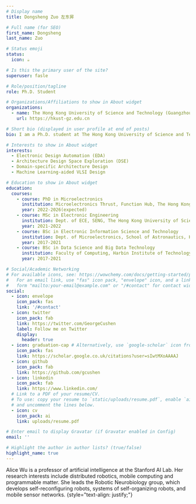 ```yaml
---
# Display name
title: Dongsheng Zuo 左东昇

# Full name (for SEO)
first_name: Dongsheng
last_name: Zuo

# Status emoji
status:
  icon: ☕️

# Is this the primary user of the site?
superuser: fasle

# Role/position/tagline
role: Ph.D. Student

# Organizations/Affiliations to show in About widget
organizations:
  - name: The Hong Kong University of Science and Technology (Guangzhou)
    url: https://hkust-gz.edu.cn

# Short bio (displayed in user profile at end of posts)
bio: I am a Ph.D. student at The Hong Kong University of Science and Technology (Guangzhou), advised by Prof. [Prof. Yuzhe Ma](https://yuzhema.people.ust.hk/people.html). My research interests include electronic design automation (EDA), architecture design space exploration and machine learning-aided VLSI design.

# Interests to show in About widget
interests:
  - Electronic Design Automation (EDA)
  - Architecture Design Space Exploration (DSE)
  - Domain-specific Architecture Design
  - Machine Learning-aided VLSI Design

# Education to show in About widget
education:
  courses:
    - course: PhD in Microelectronics
      institution: Microelectronics Thrust, Function Hub, The Hong Kong University of Science and Technology (Guangzhou)
      year: 2022-2026(expected)
    - course: MSc in Electronic Engineering
      institution: Dept. of ECE, SENG, The Hong Kong University of Science and Technology
      year: 2021-2022
    - course: BSc in Electronic Information Science and Technology
      institution: Dept. of Microelectronics, School of Astronautics, Harbin Institute of Technology
      year: 2017-2021
    - course: BSc in Data Science and Big Data Technology
      institution: Faculty of Computing, Harbin Institute of Technology
      year: 2017-2021

# Social/Academic Networking
# For available icons, see: https://wowchemy.com/docs/getting-started/page-builder/#icons
#   For an email link, use "fas" icon pack, "envelope" icon, and a link in the
#   form "mailto:your-email@example.com" or "/#contact" for contact widget.
social:
  - icon: envelope
    icon_pack: fas
    link: '/#contact'
  - icon: twitter
    icon_pack: fab
    link: https://twitter.com/GeorgeCushen
    label: Follow me on Twitter
    display:
      header: true
  - icon: graduation-cap # Alternatively, use `google-scholar` icon from `ai` icon pack
    icon_pack: fas
    link: https://scholar.google.co.uk/citations?user=sIwtMXoAAAAJ
  - icon: github
    icon_pack: fab
    link: https://github.com/gcushen
  - icon: linkedin
    icon_pack: fab
    link: https://www.linkedin.com/
  # Link to a PDF of your resume/CV.
  # To use: copy your resume to `static/uploads/resume.pdf`, enable `ai` icons in `params.yaml`,
  # and uncomment the lines below.
  - icon: cv
    icon_pack: ai
    link: uploads/resume.pdf

# Enter email to display Gravatar (if Gravatar enabled in Config)
email: ''

# Highlight the author in author lists? (true/false)
highlight_name: true
---
```


Alice Wu is a professor of artificial intelligence at the Stanford AI Lab. Her research interests include distributed robotics, mobile computing and programmable matter. She leads the Robotic Neurobiology group, which develops self-reconfiguring robots, systems of self-organizing robots, and mobile sensor networks.
{style="text-align: justify;"}
